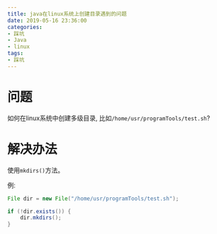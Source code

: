 ```yaml
---
title: java在linux系统上创建目录遇到的问题
date: 2019-05-16 23:36:00
categories:
- 踩坑
- Java
- linux
tags:
- 踩坑
---
```


# 问题

如何在linux系统中创建多级目录, 比如`/home/usr/programTools/test.sh`?

<!--more-->

# 解决办法

使用`mkdirs()`方法。

例:

```java
File dir = new File("/home/usr/programTools/test.sh");

if (!dir.exists()) {
    dir.mkdirs();
}
```
